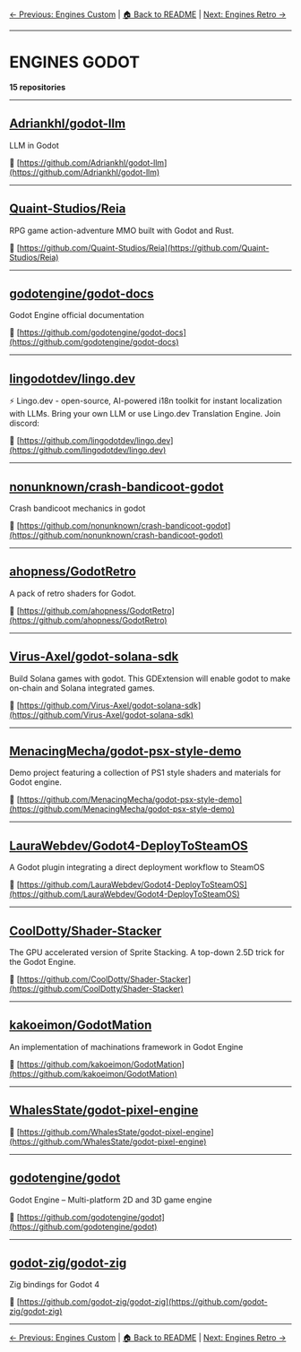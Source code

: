 [← Previous: Engines Custom](engines-custom.txt) | [🏠 Back to README](../README.md) | [Next: Engines Retro →](engines-retro.txt)

---

# ENGINES GODOT

**15 repositories**

---

## [Adriankhl/godot-llm](https://github.com/Adriankhl/godot-llm)

LLM in Godot

🔗 [https://github.com/Adriankhl/godot-llm](https://github.com/Adriankhl/godot-llm)

---

## [Quaint-Studios/Reia](https://github.com/Quaint-Studios/Reia)

RPG game action-adventure MMO built with Godot and Rust.

🔗 [https://github.com/Quaint-Studios/Reia](https://github.com/Quaint-Studios/Reia)

---

## [godotengine/godot-docs](https://github.com/godotengine/godot-docs)

Godot Engine official documentation

🔗 [https://github.com/godotengine/godot-docs](https://github.com/godotengine/godot-docs)

---

## [lingodotdev/lingo.dev](https://github.com/lingodotdev/lingo.dev)

⚡ Lingo.dev - open-source, AI-powered i18n toolkit for instant localization with LLMs. Bring your own LLM or use Lingo.dev Translation Engine. Join discord:

🔗 [https://github.com/lingodotdev/lingo.dev](https://github.com/lingodotdev/lingo.dev)

---

## [nonunknown/crash-bandicoot-godot](https://github.com/nonunknown/crash-bandicoot-godot)

Crash bandicoot mechanics in godot

🔗 [https://github.com/nonunknown/crash-bandicoot-godot](https://github.com/nonunknown/crash-bandicoot-godot)

---

## [ahopness/GodotRetro](https://github.com/ahopness/GodotRetro)

A pack of retro shaders for Godot.

🔗 [https://github.com/ahopness/GodotRetro](https://github.com/ahopness/GodotRetro)

---

## [Virus-Axel/godot-solana-sdk](https://github.com/Virus-Axel/godot-solana-sdk)

Build Solana games with godot. This GDExtension will enable godot to make on-chain and Solana integrated games.

🔗 [https://github.com/Virus-Axel/godot-solana-sdk](https://github.com/Virus-Axel/godot-solana-sdk)

---

## [MenacingMecha/godot-psx-style-demo](https://github.com/MenacingMecha/godot-psx-style-demo)

Demo project featuring a collection of PS1 style shaders and materials for Godot engine.

🔗 [https://github.com/MenacingMecha/godot-psx-style-demo](https://github.com/MenacingMecha/godot-psx-style-demo)

---

## [LauraWebdev/Godot4-DeployToSteamOS](https://github.com/LauraWebdev/Godot4-DeployToSteamOS)

A Godot plugin integrating a direct deployment workflow to SteamOS

🔗 [https://github.com/LauraWebdev/Godot4-DeployToSteamOS](https://github.com/LauraWebdev/Godot4-DeployToSteamOS)

---

## [CoolDotty/Shader-Stacker](https://github.com/CoolDotty/Shader-Stacker)

The GPU accelerated version of Sprite Stacking. A top-down 2.5D trick for the Godot Engine.

🔗 [https://github.com/CoolDotty/Shader-Stacker](https://github.com/CoolDotty/Shader-Stacker)

---

## [kakoeimon/GodotMation](https://github.com/kakoeimon/GodotMation)

An implementation of machinations framework in Godot Engine

🔗 [https://github.com/kakoeimon/GodotMation](https://github.com/kakoeimon/GodotMation)

---

## [WhalesState/godot-pixel-engine](https://github.com/WhalesState/godot-pixel-engine)



🔗 [https://github.com/WhalesState/godot-pixel-engine](https://github.com/WhalesState/godot-pixel-engine)

---

## [godotengine/godot](https://github.com/godotengine/godot)

Godot Engine – Multi-platform 2D and 3D game engine

🔗 [https://github.com/godotengine/godot](https://github.com/godotengine/godot)

---

## [godot-zig/godot-zig](https://github.com/godot-zig/godot-zig)

Zig bindings for Godot 4

🔗 [https://github.com/godot-zig/godot-zig](https://github.com/godot-zig/godot-zig)

---


[← Previous: Engines Custom](engines-custom.txt) | [🏠 Back to README](../README.md) | [Next: Engines Retro →](engines-retro.txt)
